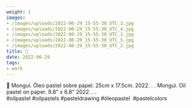```yaml
---
weight: 1
images:
- /images/uploads/2022-06-29_15-55-30_UTC_3.jpg
- /images/uploads/2022-06-29_15-55-30_UTC_4.jpg
- /images/uploads/2022-06-29_15-55-30_UTC_1.jpg
- /images/uploads/2022-06-29_15-55-30_UTC_5.jpg
- /images/uploads/2022-06-29_15-55-30_UTC_2.jpg
title: 🔴
date: 2022-06-29
tags:
- work
---
```


🔴
Monguí.
Óleo pastel sobre papel.
25cm x 17.5cm.
2022.
.
.
Monguì.
Oil pastel on paper.
9.8" x 6.8"
2022.
.
.
#oilpastel #oilpastels #pasteldrawing #óleopastel  #pastelcolors
